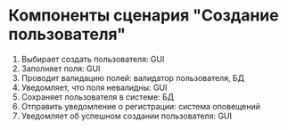 # Компоненты сценария "Создание пользователя"
1. Выбирает создать пользователя: GUI
2. Заполняет поля: GUI
3. Проводит валидацию полей: валидатор пользователя, БД
4. Уведомляет, что поля невалидны: GUI
5. Сохраняет пользователя в системе: БД
6. Отправить уведомление о регистрации: система оповещений
7. Уведомляет об успешном создании пользователя: GUI
